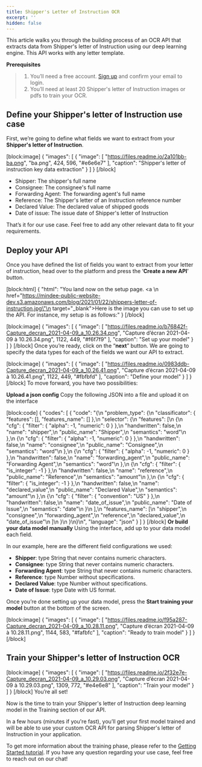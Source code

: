 ```yaml
---
title: Shipper's Letter of Instruction OCR
excerpt: ''
hidden: false
---
```

This article walks you through the building process of an OCR API that extracts data from Shipper's letter of Instruction using our deep learning engine. This API works with any letter template. 

  

**Prerequisites**
> 1. You’ll need a free account. [Sign up](https://platform.mindee.com/signup) and confirm your email to login.
> 2. You’ll need at least 20 Shipper's letter of Instruction images or pdfs to train your OCR.

## Define your Shipper's letter of Instruction use case
 

First, we’re going to define what fields we want to extract from your **Shipper's letter of Instruction**. 


[block:image]
{
  "images": [
    {
      "image": [
        "https://files.readme.io/2a101bb-ba.png",
        "ba.png",
        424,
        596,
        "#e6e6e7"
      ],
      "caption": "Shipper's letter of instruction key data extraction"
    }
  ]
}
[/block]
  *  Shipper: The shipper's full name 
  *  Consignee: The consignee's full name 
  *  Forwarding Agent: The forwarding agent's full name 
  *  Reference: The Shipper's letter of an Instruction reference number
  *  Declared Value: The declared value of shipped goods
  *  Date of issue: The issue date of Shipper's letter of Instruction
 

 

That’s it for our use case. Feel free to add any other relevant data to fit your requirements.

 

 

## Deploy your API
 

Once you have defined the list of fields you want to extract from your letter of instruction, head over to the platform and press the ‘**Create a new API**’ button.


[block:html]
{
  "html": "You land now on the setup page. <a \n   href=\"https://mindee-public-website-dev.s3.amazonaws.com/blog/2021/01/22/shippers-letter-of-instruction.jpg\"\n   target=\"_blank\">Here is the image</a> you can use to set up the API. For instance, my setup is as follows:"
}
[/block]

[block:image]
{
  "images": [
    {
      "image": [
        "https://files.readme.io/b76842f-Capture_decran_2021-04-09_a_10.26.34.png",
        "Capture d’écran 2021-04-09 à 10.26.34.png",
        1122,
        449,
        "#f6f7f9"
      ],
      "caption": "Set up your model"
    }
  ]
}
[/block]
Once you’re ready, click on the “**next**” button. We are going to specify the data types for each of the fields we want our API to extract.


[block:image]
{
  "images": [
    {
      "image": [
        "https://files.readme.io/0983ddb-Capture_decran_2021-04-09_a_10.26.41.png",
        "Capture d’écran 2021-04-09 à 10.26.41.png",
        1122,
        449,
        "#fbfbfd"
      ],
      "caption": "Define your model"
    }
  ]
}
[/block]
To move forward, you have two possibilities:

**Upload a json config**
Copy the following JSON into a file and upload it on the interface

[block:code]
{
  "codes": [
    {
      "code": "{\n  \"problem_type\": {\n    \"classificator\": { \"features\": [], \"features_name\": [] },\n    \"selector\": {\n      \"features\": [\n        {\n          \"cfg\": { \"filter\": { \"alpha\": -1, \"numeric\": 0 } },\n          \"handwritten\": false,\n          \"name\": \"shipper\",\n          \"public_name\": \"Shipper\",\n          \"semantics\": \"word\"\n        },\n        {\n          \"cfg\": { \"filter\": { \"alpha\": -1, \"numeric\": 0 } },\n          \"handwritten\": false,\n          \"name\": \"consignee\",\n          \"public_name\": \"Consignee\",\n          \"semantics\": \"word\"\n        },\n        {\n          \"cfg\": { \"filter\": { \"alpha\": -1, \"numeric\": 0 } },\n          \"handwritten\": false,\n          \"name\": \"forwarding_agent\",\n          \"public_name\": \"Forwarding Agent\",\n          \"semantics\": \"word\"\n        },\n        {\n          \"cfg\": { \"filter\": { \"is_integer\": -1 } },\n          \"handwritten\": false,\n          \"name\": \"reference\",\n          \"public_name\": \"Reference\",\n          \"semantics\": \"amount\"\n        },\n        {\n          \"cfg\": { \"filter\": { \"is_integer\": -1 } },\n          \"handwritten\": false,\n          \"name\": \"declared_value\",\n          \"public_name\": \"Declared Value\",\n          \"semantics\": \"amount\"\n        },\n        {\n          \"cfg\": { \"filter\": { \"convention\": \"US\" } },\n          \"handwritten\": false,\n          \"name\": \"date_of_issue\",\n          \"public_name\": \"Date of Issue\",\n          \"semantics\": \"date\"\n        }\n      ],\n      \"features_name\": [\n        \"shipper\",\n        \"consignee\",\n        \"forwarding_agent\",\n        \"reference\",\n        \"declared_value\",\n        \"date_of_issue\"\n      ]\n    }\n  }\n}\n",
      "language": "json"
    }
  ]
}
[/block]
**Or build your data model manually**
Using the interface, add up to your data model each field.

In our example, here are the different field configurations we used:

  * **Shipper**: type String that never contains numeric characters.
  * **Consignee**: type String that never contains numeric characters.
  * **Forwarding Agent**: type String that never contains numeric characters.
  * **Reference**: type Number without specifications. 
  * **Declared Value**: type Number without specifications. 
  * **Date of Issue**: type Date with US format. 


 

Once you’re done setting up your data model, press the **Start training your model** button at the bottom of the screen.

 
[block:image]
{
  "images": [
    {
      "image": [
        "https://files.readme.io/f95a287-Capture_decran_2021-04-09_a_10.28.11.png",
        "Capture d’écran 2021-04-09 à 10.28.11.png",
        1144,
        583,
        "#fafbfc"
      ],
      "caption": "Ready to train model"
    }
  ]
}
[/block]
 

## Train your Shipper's letter of Instruction OCR


[block:image]
{
  "images": [
    {
      "image": [
        "https://files.readme.io/2f32e7e-Capture_decran_2021-04-09_a_10.29.03.png",
        "Capture d’écran 2021-04-09 à 10.29.03.png",
        1309,
        772,
        "#e4e6e8"
      ],
      "caption": "Train your model"
    }
  ]
}
[/block]
You’re all set! 

 

Now is the time to train your Shipper's letter of Instruction deep learning model in the Training section of our API. 

 

In a few hours (minutes if you're fast), you’ll get your first model trained and will be able to use your custom OCR API for parsing Shipper's letter of Instruction in your application.

 To get more information about the training phase, please refer to the  [Getting Started tutorial](doc:build-your-first-document-parsing-api). If you have any question regarding your use case, feel free to reach out on our chat!
